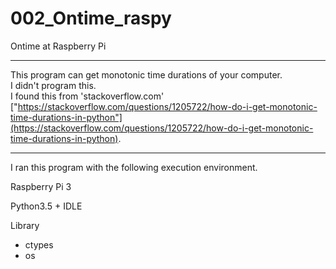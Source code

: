 # 002_Ontime_raspy
Ontime at Raspberry Pi

***

This program can get monotonic time durations of your computer.  
I didn't program this.  
I found this from 'stackoverflow.com' ["https://stackoverflow.com/questions/1205722/how-do-i-get-monotonic-time-durations-in-python"](https://stackoverflow.com/questions/1205722/how-do-i-get-monotonic-time-durations-in-python).  

***

I ran this program with the following execution environment.

Raspberry Pi 3

Python3.5 + IDLE  

Library
  * ctypes  
  * os
